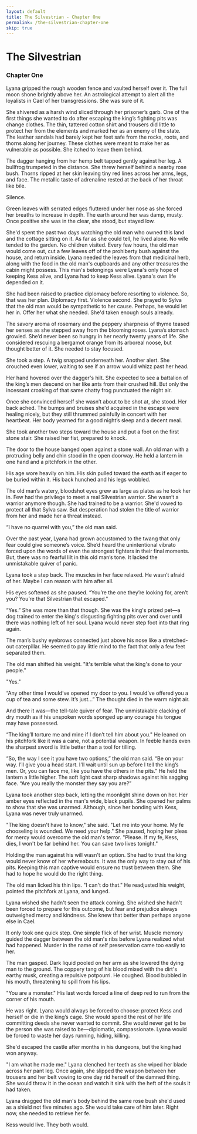 ```yaml
---
layout: default
title: The Silvestrian - Chapter One
permalink: /the-silvestrian-chapter-one
skip: true
---
```


<div class="container chapter">

<h1 class="center">
The Silvestrian
</h1>
<h3 style="text-indent:0;">
Chapter One
</h3>

<p style="text-indent:0;">
Lyana gripped the rough wooden fence and vaulted herself over it. The full moon shone brightly above her. An astrological attempt to alert all the loyalists in Cael of her transgressions. She was sure of it.
</p>

<p>
She shivered as a harsh wind sliced through her prisoner’s garb. One of the first things she wanted to do after escaping the king’s fighting pits was change clothes. The thin, tattered cotton shirt and trousers did little to protect her from the elements and marked her as an enemy of the state. The leather sandals had barely kept her feet safe from the rocks, roots, and thorns along her journey. These clothes were meant to make her as vulnerable as possible. She itched to leave them behind. 
</p>

<p>
The dagger hanging from her hemp belt tapped gently against her leg. A bullfrog trumpeted in the distance. She threw herself behind a nearby rose bush. Thorns ripped at her skin leaving tiny red lines across her arms, legs, and face. The metallic taste of adrenaline rested at the back of her throat like bile.
</p>

<p>
Silence. 
</p>

<p>
Green leaves with serrated edges fluttered under her nose as she forced her breaths to increase in depth. The earth around her was damp, musty. Once positive she was in the clear, she stood, but stayed low.
</p>

<p>
She'd spent the past two days watching the old man who owned this land and the cottage sitting on it. As far as she could tell, he lived alone. No wife tended to the garden. No children visited. Every few hours, the old man would come out, cut a few leaves off of the prohiberty bush against the house, and return inside. Lyana needed the leaves from that medicinal herb, along with the food in the old man's cupboards and any other treasures the cabin might possess. This man's belongings were Lyana's only hope of keeping Kess alive, and Lyana had to keep Kess alive. Lyana's own life depended on it.
</p>

<p>
She had been raised to practice diplomacy before resorting to violence. So, that was her plan. Diplomacy first. Violence second. She prayed to Sylva that the old man would be sympathetic to her cause. Perhaps, he would let her in. Offer her what she needed. She'd taken enough souls already.
</p>

<p>
The savory aroma of rosemary and the peppery sharpness of thyme teased her senses as she stepped away from the blooming roses. Lyana’s stomach growled. She’d never been so hungry in her nearly twenty years of life. She considered rescuing a bergamot orange from its arboreal noose, but thought better of it. She needed to stay focused. 
</p>

<p>
She took a step. A twig snapped underneath her. Another alert. She crouched even lower, waiting to see if an arrow would whizz past her head. 
</p>

<p>
Her hand hovered over the dagger's hilt. She expected to see a battalion of the king’s men descend on her like ants from their crushed hill. But only the incessant croaking of that same chatty frog punctuated the night air. 
</p>

<p>
Once she convinced herself she wasn’t about to be shot at, she stood. Her back ached. The bumps and bruises she'd acquired in the escape were healing nicely, but they still thrummed painfully in concert with her heartbeat. Her body yearned for a good night’s sleep and a decent meal.
</p>

<p>
She took another two steps toward the house and put a foot on the first stone stair. She raised her fist, prepared to knock.
</p>

<p>
The door to the house banged open against a stone wall. An old man with a protruding belly and chin stood in the open doorway. He held a lantern in one hand and a pitchfork in the other. 
</p>

<p>
His age wore heavily on him. His skin pulled toward the earth as if eager to be buried within it. His back hunched and his legs wobbled. 
</p>

<p>
The old man’s watery, bloodshot eyes grew as large as plates as he took her in. Few had the privilege to meet a real Silvestrian warrior. She wasn’t a warrior anymore though. She had trained to be a warrior. She'd vowed to protect all that Sylva saw. But desperation had stolen the title of warrior from her and made her a threat instead.
</p>

<p>
“I have no quarrel with you,” the old man said. 
</p>

<p>
Over the past year, Lyana had grown accustomed to the twang that only fear could give someone’s voice. She’d heard the unintentional vibrato forced upon the words of even the strongest fighters in their final moments. But, there was no fearful lilt in this old man’s tone. It lacked the unmistakable quiver of panic.
</p>

<p>
Lyana took a step back. The muscles in her face relaxed. He wasn’t afraid of her. Maybe I can reason with him after all.
</p>

<p>
His eyes softened as she paused. “You’re the one they’re looking for, aren’t you? You’re that Silvestrian that escaped."
</p>

<p>
“Yes.” She was more than that though. She was the king's prized pet—a dog trained to enter the king's disgusting fighting pits over and over until there was nothing left of her soul. Lyana would never step foot into that ring again. 
</p>

<p>
The man’s bushy eyebrows connected just above his nose like a stretched-out caterpillar. He seemed to pay little mind to the fact that only a few feet separated them.
</p>

<p>
The old man shifted his weight. "It's terrible what the king's done to your people." 
</p>

<p>
"Yes."
</p>

<p>
“Any other time I would’ve opened my door to you. I would’ve offered you a cup of tea and some stew. It’s just...” The thought died in the warm night air.
</p>

<p>
And there it was—the tell-tale quiver of fear. The unmistakable clacking of dry mouth as if his unspoken words sponged up any courage his tongue may have possessed. 
</p>

<p>
“The king’ll torture me and mine if I don’t tell him about you." He leaned on his pitchfork like it was a cane, not a potential weapon. In feeble hands even the sharpest sword is little better than a tool for tilling.
</p>

<p>
“So, the way I see it you have two options,” the old man said. “Be on your way. I’ll give you a head start. I'll wait until sun up before I tell the king’s men. Or, you can face me, like you have the others in the pits.” He held the lantern a little higher. The soft light cast sharp shadows against his sagging face. “Are you really the monster they say you are?”
</p>

<p>
Lyana took another step back, letting the moonlight shine down on her. Her amber eyes reflected in the man's wide, black pupils. She opened her palms to show that she was unarmed. Although, since her bonding with Kess, Lyana was never truly unarmed. 
</p>

<p>
"The king doesn't have to know," she said. "Let me into your home. My fe chooseling is wounded. We need your help." She paused, hoping her pleas for mercy would overcome the old man's terror. "Please. If my fe, Kess, dies, I won't be far behind her. You can save two lives tonight."
</p>

<p>
Holding the man against his will wasn't an option. She had to trust the king would never know of her whereabouts. It was the only way to stay out of his pits. Keeping this man captive would ensure no trust between them. She had to hope he would do the right thing. 
</p>

<p>
The old man licked his thin lips. "I can't do that." He readjusted his weight, pointed the pitchfork at Lyana, and lunged.
</p>

<p>
Lyana wished she hadn't seen the attack coming. She wished she hadn't been forced to prepare for this outcome, but fear and prejudice always outweighed mercy and kindness. She knew that better than perhaps anyone else in Cael. 
</p>

<p>
It only took one quick step. One simple flick of her wrist. Muscle memory guided the dagger between the old man's ribs before Lyana realized what had happened. Murder in the name of self preservation came too easily to her.
</p>

<p>
The man gasped. Dark liquid pooled on her arm as she lowered the dying man to the ground. The coppery tang of his blood mixed with the dirt's earthy musk, creating a repulsive potpourri. He coughed. Blood bubbled in his mouth, threatening to spill from his lips.
</p>

<p>
"You are a monster." His last words forced a line of deep red to run from the corner of his mouth.
</p>

<p>
He was right. Lyana would always be forced to choose: protect Kess and herself or die in the king’s cage. She would spend the rest of her life committing deeds she never wanted to commit. She would never get to be the person she was raised to be—diplomatic, compassionate. Lyana would be forced to waste her days running, hiding, killing.
</p>

<p>
She'd escaped the castle after months in his dungeons, but the king had won anyway.
</p>

<p>
"I am what he made me." Lyana clenched her teeth as she wiped her blade across her pant leg. Once again, she slipped the weapon between her trousers and her belt vowing to one day rid herself of the damned thing. She would throw it in the ocean and watch it sink with the heft of the souls it had taken.
</p>

<p>
Lyana dragged the old man's body behind the same rose bush she'd used as a shield not five minutes ago. She would take care of him later. Right now, she needed to retrieve her fe. 
</p>

<p>
Kess would live. They both would. 
</p>

</div>
